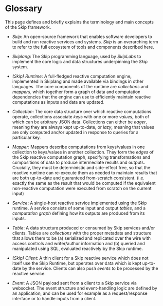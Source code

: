 # Glossary

 This page defines and briefly explains the terminology and main concepts of the
 Skip framework.

* _Skip_: An open-source framework that enables software developers to build and
  run reactive services and systems.  *Skip* is an overarching term to refer to
  the full ecosystem of tools and components described here.

* _Skiplang_: The Skip programming language, used by _SkipLabs_ to implement the
  core logic and data structures underpinning the *Skip* system.

* _(Skip) Runtime_: A full-fledged reactive computation engine, implemented
  in Skiplang and made available via bindings in other languages.  The core
  components of the runtime are *collections* and *mappers*, which together form
  a graph of data and computation dependencies that the engine can use to
  efficiently maintain reactive computations as inputs and data are updated.

* _Collection_: The core data structure over which reactive computations
  operate, collections associate *keys* with one or more *values*, both of
  which can be arbitrary JSON data.  Collections can either be *eager*, meaning
  they are always kept up-to-date, or *lazy*, meaning that values are only
  computed and/or updated in response to queries for a particular key.

* _Mapper_: Mappers describe computations from keys/values in one collection to
  keys/values in another collection. They form the _edges_ of the Skip reactive
  computation graph, specifying transformations and compositions of data to
  produce intermediate results and outputs.  Crucially, they must be
  deterministic and side-effect free, so that the reactive runtime can
  re-execute them as needed to maintain results that are both up-to-date and
  guaranteed from-scratch consistent. (i.e. exactly the same as the result that
  would be computed if the equivalent non-reactive computation were executed
  from scratch on the current input)

* _Service_: A single-host reactive service implemented using the Skip
  runtime.  A service consists of some input and output *tables*, and a
  *computation graph* defining how its outputs are produced from its inputs.

* _Table_: A data structure produced or consumed by Skip services and/or
  clients. Tables are *collections* with the proper metadata and structure that
  allows them to be (a) serialized and replicated over the wire with access
  controls and writer/author information and (b) queried and manipulated using
  SQL, evaluated reactively by the Skip runtime.

* _(Skip) Client_: A thin client for a Skip reactive service which does not
  itself use the Skip Runtime, but operates over data which is kept up-to-date
  by the service. Clients can also push *events* to be processed by the reactive
  service.

* _Event_: A JSON payload sent from a client to a Skip service via websocket.
  The event structure and event-handling logic are defined by an application,
  and can be used for example as a request/response interface or to handle
  inputs from a client.
